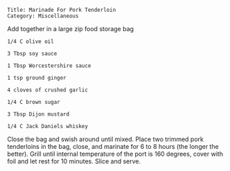 ~~~ recipe-info
Title: Marinade For Pork Tenderloin
Category: Miscellaneous
~~~

Add together in a large zip food storage bag

~~~ recipe-ingredients
1/4 C olive oil

3 Tbsp soy sauce

1 Tbsp Worcestershire sauce

1 tsp ground ginger

4 cloves of crushed garlic

1/4 C brown sugar

3 Tbsp Dijon mustard

1/4 C Jack Daniels whiskey
~~~

Close the bag and swish around until mixed. Place two trimmed pork tenderloins in the bag, close,
and marinate for 6 to 8 hours (the longer the better). Grill until internal temperature of the port
is 160 degrees, cover with foil and let rest for 10 minutes. Slice and serve.

